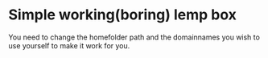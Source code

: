 # Simple working(boring) lemp box
You need to change the homefolder path and the domainnames you wish to use yourself to make it work for you.
